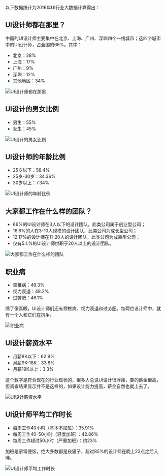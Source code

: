 以下数据统计为2016年UI行业大数据计算得出：

## UI设计师都在那里？

中国的UI设计师主要集中在北京、上海、广州、深圳四个一线城市；这四个城市中的UI设计师，占全国的66%。其中：
- 北京：28%
- 上海：17%
- 广州：9%
- 深圳：12%
- 其他地区：34%

![UI设计师都在那里](http://lcdn.static.lotlot.com/1@3x-0a5d5c35.jpg?imageslim)

## UI设计的男女比例
- 男生：55%
- 女生：45%

![UI设计的男女比例](http://lcdn.static.lotlot.com/2@3x-43a7cf62.jpg?imageslim)

## UI设计师的年龄比例
- 25岁以下：58.4%
- 25岁-30岁：34.36%
- 30岁以上：7.34%

![UI设计师的年龄比例](http://lcdn.static.lotlot.com/3@3x-6bf286ae.jpg?imageslim)

## 大家都工作在什么样的团队？
- 66%的UI设计师在3人以下的设计团队，此类公司属于创业型公司；
- 16.6%的人在3-10人规模的设计团队，此类公司为成长型公司；
- 12.17%的设计师在11-20人的设计团队，此类公司为成熟型公司；
- 仅有5.1.%的UI设计师供职于20人以上的设计团队。

![大家都工作在什么样的团队](http://lcdn.static.lotlot.com/4@3x-d7e2ae53.jpg?imageslim)

## 职业病
- 颈椎病：49.3%
- 视力衰退：48.2%
- 过劳肥：46.1%

除了像素眼，UI设计师们还有颈椎病、视力衰退和过劳肥。每两位设计师中，就有一个人和它们在抗争。

![职业病](http://lcdn.static.lotlot.com/5@3x-39af14e5.jpg?imageslim)

## UI设计薪资水平
- 月薪8K以下：62.9%
- 月薪9K-18K：33.8%
- 月薪19K以上：3.3%

这个数字是符合现在的行业现状的，很多人总说UI设计很浮躁，要的薪金很高，但调查结果显示并不是这样的，如果设计能力提高，薪金自然也就上去了。

![UI设计薪资水平](http://lcdn.static.lotlot.com/6@3x-9814dbb0.jpg?imageslim)

## UI设计师平均工作时长
- 每周工作40小时（基本不加班）：35.91%
- 每周工作40-50小时（轻度加班）：42.86%
- 每周工作超过50小时（严重加班）：约23%

加班是家常便饭，绝大多数都是夜猫子，超过85%的设计师在晚上23点之后入睡。

![UI设计师平均工作时长](http://lcdn.static.lotlot.com/7@3x-f13ebe83.jpg?imageslim)
